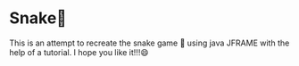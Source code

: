 # Snake🐍
 This is an attempt to recreate the snake game 🐍 using java JFRAME with the help of a tutorial.
 I hope you like it!!!😄
